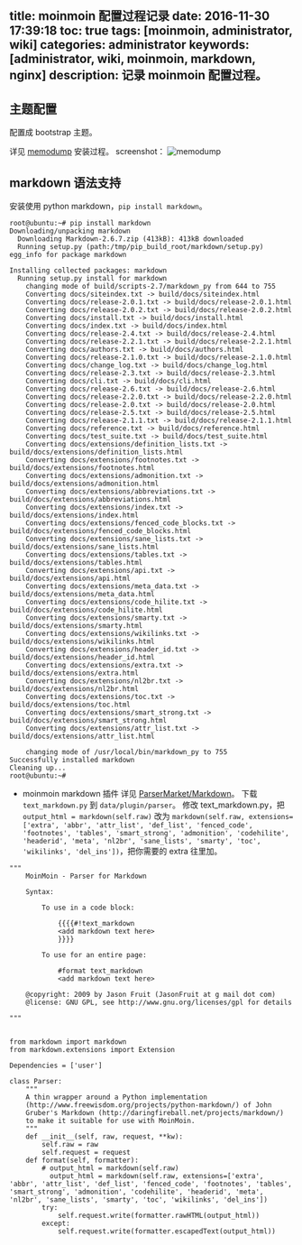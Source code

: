 title: moinmoin 配置过程记录
date: 2016-11-30 17:39:18
toc: true
tags: [moinmoin, administrator, wiki]
categories: administrator
keywords: [administrator, wiki, moinmoin, markdown, nginx]
description: 记录 moinmoin 配置过程。
---

## 主题配置
配置成 bootstrap 主题。

详见 [memodump](https://github.com/dossist/moinmoin-memodump/wiki/Installation) 安装过程。
screenshot：
![memodump](https://github.com/dossist/moinmoin-memodump/wiki/memodump.png)


## markdown 语法支持

安装使用 python markdown，`pip install markdown`。

```
root@ubuntu:~# pip install markdown
Downloading/unpacking markdown
  Downloading Markdown-2.6.7.zip (413kB): 413kB downloaded
  Running setup.py (path:/tmp/pip_build_root/markdown/setup.py) egg_info for package markdown
    
Installing collected packages: markdown
  Running setup.py install for markdown
    changing mode of build/scripts-2.7/markdown_py from 644 to 755
    Converting docs/siteindex.txt -> build/docs/siteindex.html
    Converting docs/release-2.0.1.txt -> build/docs/release-2.0.1.html
    Converting docs/release-2.0.2.txt -> build/docs/release-2.0.2.html
    Converting docs/install.txt -> build/docs/install.html
    Converting docs/index.txt -> build/docs/index.html
    Converting docs/release-2.4.txt -> build/docs/release-2.4.html
    Converting docs/release-2.2.1.txt -> build/docs/release-2.2.1.html
    Converting docs/authors.txt -> build/docs/authors.html
    Converting docs/release-2.1.0.txt -> build/docs/release-2.1.0.html
    Converting docs/change_log.txt -> build/docs/change_log.html
    Converting docs/release-2.3.txt -> build/docs/release-2.3.html
    Converting docs/cli.txt -> build/docs/cli.html
    Converting docs/release-2.6.txt -> build/docs/release-2.6.html
    Converting docs/release-2.2.0.txt -> build/docs/release-2.2.0.html
    Converting docs/release-2.0.txt -> build/docs/release-2.0.html
    Converting docs/release-2.5.txt -> build/docs/release-2.5.html
    Converting docs/release-2.1.1.txt -> build/docs/release-2.1.1.html
    Converting docs/reference.txt -> build/docs/reference.html
    Converting docs/test_suite.txt -> build/docs/test_suite.html
    Converting docs/extensions/definition_lists.txt -> build/docs/extensions/definition_lists.html
    Converting docs/extensions/footnotes.txt -> build/docs/extensions/footnotes.html
    Converting docs/extensions/admonition.txt -> build/docs/extensions/admonition.html
    Converting docs/extensions/abbreviations.txt -> build/docs/extensions/abbreviations.html
    Converting docs/extensions/index.txt -> build/docs/extensions/index.html
    Converting docs/extensions/fenced_code_blocks.txt -> build/docs/extensions/fenced_code_blocks.html
    Converting docs/extensions/sane_lists.txt -> build/docs/extensions/sane_lists.html
    Converting docs/extensions/tables.txt -> build/docs/extensions/tables.html
    Converting docs/extensions/api.txt -> build/docs/extensions/api.html
    Converting docs/extensions/meta_data.txt -> build/docs/extensions/meta_data.html
    Converting docs/extensions/code_hilite.txt -> build/docs/extensions/code_hilite.html
    Converting docs/extensions/smarty.txt -> build/docs/extensions/smarty.html
    Converting docs/extensions/wikilinks.txt -> build/docs/extensions/wikilinks.html
    Converting docs/extensions/header_id.txt -> build/docs/extensions/header_id.html
    Converting docs/extensions/extra.txt -> build/docs/extensions/extra.html
    Converting docs/extensions/nl2br.txt -> build/docs/extensions/nl2br.html
    Converting docs/extensions/toc.txt -> build/docs/extensions/toc.html
    Converting docs/extensions/smart_strong.txt -> build/docs/extensions/smart_strong.html
    Converting docs/extensions/attr_list.txt -> build/docs/extensions/attr_list.html
    
    changing mode of /usr/local/bin/markdown_py to 755
Successfully installed markdown
Cleaning up...
root@ubuntu:~# 
```

* moinmoin markdown 插件
详见 [ParserMarket/Markdown](https://moinmo.in/ParserMarket/Markdown)。
下载 `text_markdown.py` 到 `data/plugin/parser`。
修改 text_markdown.py，把 `output_html = markdown(self.raw)` 改为 `markdown(self.raw, extensions=['extra', 'abbr', 'attr_list', 'def_list', 'fenced_code', 'footnotes', 'tables', 'smart_strong', 'admonition', 'codehilite', 'headerid', 'meta', 'nl2br', 'sane_lists', 'smarty', 'toc', 'wikilinks', 'del_ins'])`，把你需要的 extra 往里加。

```
"""
    MoinMoin - Parser for Markdown

    Syntax:

        To use in a code block:
    
            {{{{#!text_markdown
            <add markdown text here>
            }}}}

        To use for an entire page:

            #format text_markdown
            <add markdown text here>

    @copyright: 2009 by Jason Fruit (JasonFruit at g mail dot com)
    @license: GNU GPL, see http://www.gnu.org/licenses/gpl for details

"""


from markdown import markdown
from markdown.extensions import Extension

Dependencies = ['user']

class Parser:
    """
    A thin wrapper around a Python implementation
    (http://www.freewisdom.org/projects/python-markdown/) of John
    Gruber's Markdown (http://daringfireball.net/projects/markdown/)
    to make it suitable for use with MoinMoin.
    """
    def __init__(self, raw, request, **kw):
        self.raw = raw
        self.request = request
    def format(self, formatter):
        # output_html = markdown(self.raw)
	      output_html = markdown(self.raw, extensions=['extra', 'abbr', 'attr_list', 'def_list', 'fenced_code', 'footnotes', 'tables', 'smart_strong', 'admonition', 'codehilite', 'headerid', 'meta', 'nl2br', 'sane_lists', 'smarty', 'toc', 'wikilinks', 'del_ins'])
        try:
            self.request.write(formatter.rawHTML(output_html))
        except:
            self.request.write(formatter.escapedText(output_html))

```
